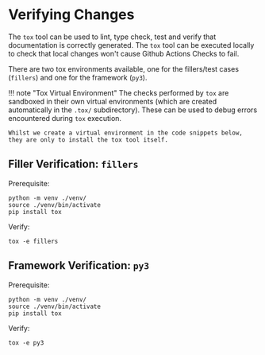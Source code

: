 # Verifying Changes

The `tox` tool can be used to lint, type check, test and verify that documentation is correctly generated. The `tox` tool can be executed locally to check that local changes won't cause Github Actions Checks to fail.

There are two tox environments available, one for the fillers/test cases (`fillers`) and one for the framework (`py3`).

!!! note "Tox Virtual Environment"
    The checks performed by `tox` are sandboxed in their own virtual environments (which are created automatically in the `.tox/` subdirectory). These can be used to debug errors encountered during `tox` execution.

    Whilst we create a virtual environment in the code snippets below, they are only to install the tox tool itself.

## Filler Verification: `fillers`

Prerequisite:
```console
python -m venv ./venv/
source ./venv/bin/activate
pip install tox
```
Verify:
```
tox -e fillers
```

## Framework Verification: `py3`

Prerequisite:
```console
python -m venv ./venv/
source ./venv/bin/activate
pip install tox
```
Verify:
```console
tox -e py3
```
